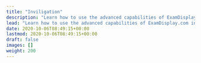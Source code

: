 ```yaml
---
title: "Inviligation"
description: "Learn how to use the advanced capabilities of ExamDisplay.com invigilation screen."
lead: "Learn how to use the advanced capabilities of ExamDisplay.com invigilation screen."
date: 2020-10-06T08:49:15+00:00
lastmod: 2020-10-06T08:49:15+00:00
draft: false
images: []
weight: 200
---
```


